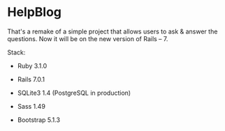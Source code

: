 # HelpBlog

That's a remake of a simple project that allows users to ask & answer the questions. Now it will be on the new version of Rails – 7. 

Stack:

* Ruby 3.1.0

* Rails 7.0.1

* SQLite3 1.4 (PostgreSQL in production)

* Sass 1.49

* Bootstrap 5.1.3
